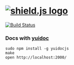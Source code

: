 [![shield.js logo](http://cl.ly/image/292C0K1j3y0E/shield.png)](http://shieldjs.org/)
=========

[![Build Status](https://travis-ci.org/shieldjs/shield.js.png?branch=master)](https://travis-ci.org/shieldjs/shield.js)

### Docs with [yuidoc](http://yui.github.com/yuidoc/)

```
sudo npm install -g yuidocjs
make
open http://localhost:2000/
```